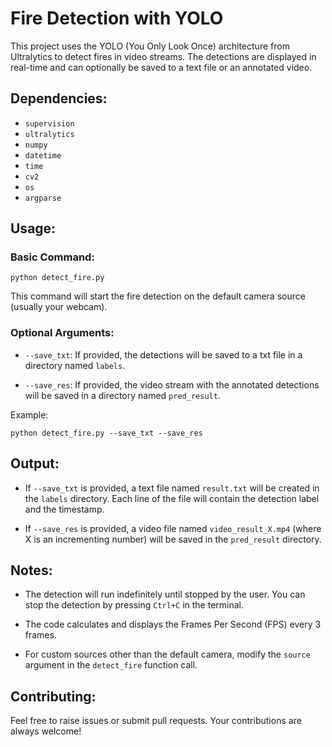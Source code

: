 # Fire Detection with YOLO

This project uses the YOLO (You Only Look Once) architecture from Ultralytics to detect fires in video streams. The detections are displayed in real-time and can optionally be saved to a text file or an annotated video.

## Dependencies:

- `supervision`
- `ultralytics`
- `numpy`
- `datetime`
- `time`
- `cv2`
- `os`
- `argparse`

## Usage:

### Basic Command:


```
python detect_fire.py
```


This command will start the fire detection on the default camera source (usually your webcam).

### Optional Arguments:

- `--save_txt`: If provided, the detections will be saved to a txt file in a directory named `labels`.
  
- `--save_res`: If provided, the video stream with the annotated detections will be saved in a directory named `pred_result`.

Example:

```
python detect_fire.py --save_txt --save_res
```


## Output:

- If `--save_txt` is provided, a text file named `result.txt` will be created in the `labels` directory. Each line of the file will contain the detection label and the timestamp.

- If `--save_res` is provided, a video file named `video_result_X.mp4` (where X is an incrementing number) will be saved in the `pred_result` directory.

## Notes:

- The detection will run indefinitely until stopped by the user. You can stop the detection by pressing `Ctrl+C` in the terminal.

- The code calculates and displays the Frames Per Second (FPS) every 3 frames.

- For custom sources other than the default camera, modify the `source` argument in the `detect_fire` function call.

## Contributing:

Feel free to raise issues or submit pull requests. Your contributions are always welcome!




